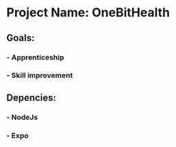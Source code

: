 # Project Name: OneBitHealth


## Goals:

### - Apprenticeship
### - Skill improvement


## Depencies:

### - NodeJs
### - Expo